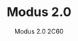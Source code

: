 ---
designer: Pedrali R&D
description: "Modus%202.0%20is%20an%20innovative%20collection%20of%20upholstered%20modular%20seatings%2C%20also%20in%20the%20back%2C%20designed%20to%20create%20several%20custom%20made%20solutions%20and%20to%20guarantee%20absolute%20flexibility%20during%20assembly%20and%20installation%20phases.%20Curved%20modular%20unit%20with%20seat%20and%20back%20padded%20with%20fire%20retardant%20polyurethane%20foam%3B%20upholstered%20in%20leather%2C%20simil-leather%20or%20fabric%2C%20with%20smooth%20finish%2C%20horizontal%20or%20vertical%20stitching.%20Height%3A%20140%20cm.%20A%20back%20shelf%20is%20available%20as%20accessory."
image_primary: img/MODUS2.0_01_zoom.jpg
image_secondary: img/MODUS2.0_02_zoom.jpg
manufacturer: Pedrali
href: https://www.pedrali.it/en/products/catalog/Modular-seating-MODUS-2.0-2C60/
subtitle: Modus 2.0 2C60
title: Modus 2.0
image_thumb: img/MODUS2.0_cover.jpg
tags: 
  - pedrali
  - modular-seating
category: modular-seating
slug: /manufacturers/pedrali/modular-seating/pedrali-r-d-modus-2-0
---